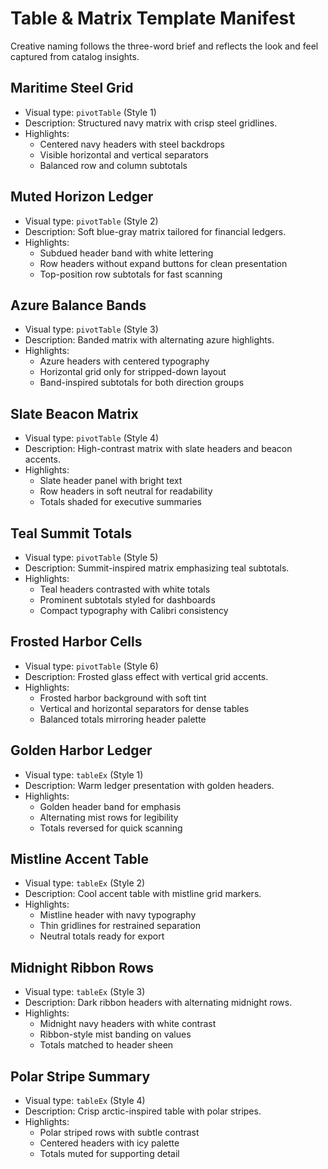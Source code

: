 # Table & Matrix Template Manifest

Creative naming follows the three-word brief and reflects the look and feel captured from catalog insights.

## Maritime Steel Grid

- Visual type: `pivotTable` (Style 1)
- Description: Structured navy matrix with crisp steel gridlines.
- Highlights:
  - Centered navy headers with steel backdrops
  - Visible horizontal and vertical separators
  - Balanced row and column subtotals

## Muted Horizon Ledger

- Visual type: `pivotTable` (Style 2)
- Description: Soft blue-gray matrix tailored for financial ledgers.
- Highlights:
  - Subdued header band with white lettering
  - Row headers without expand buttons for clean presentation
  - Top-position row subtotals for fast scanning

## Azure Balance Bands

- Visual type: `pivotTable` (Style 3)
- Description: Banded matrix with alternating azure highlights.
- Highlights:
  - Azure headers with centered typography
  - Horizontal grid only for stripped-down layout
  - Band-inspired subtotals for both direction groups

## Slate Beacon Matrix

- Visual type: `pivotTable` (Style 4)
- Description: High-contrast matrix with slate headers and beacon accents.
- Highlights:
  - Slate header panel with bright text
  - Row headers in soft neutral for readability
  - Totals shaded for executive summaries

## Teal Summit Totals

- Visual type: `pivotTable` (Style 5)
- Description: Summit-inspired matrix emphasizing teal subtotals.
- Highlights:
  - Teal headers contrasted with white totals
  - Prominent subtotals styled for dashboards
  - Compact typography with Calibri consistency

## Frosted Harbor Cells

- Visual type: `pivotTable` (Style 6)
- Description: Frosted glass effect with vertical grid accents.
- Highlights:
  - Frosted harbor background with soft tint
  - Vertical and horizontal separators for dense tables
  - Balanced totals mirroring header palette

## Golden Harbor Ledger

- Visual type: `tableEx` (Style 1)
- Description: Warm ledger presentation with golden headers.
- Highlights:
  - Golden header band for emphasis
  - Alternating mist rows for legibility
  - Totals reversed for quick scanning

## Mistline Accent Table

- Visual type: `tableEx` (Style 2)
- Description: Cool accent table with mistline grid markers.
- Highlights:
  - Mistline header with navy typography
  - Thin gridlines for restrained separation
  - Neutral totals ready for export

## Midnight Ribbon Rows

- Visual type: `tableEx` (Style 3)
- Description: Dark ribbon headers with alternating midnight rows.
- Highlights:
  - Midnight navy headers with white contrast
  - Ribbon-style mist banding on values
  - Totals matched to header sheen

## Polar Stripe Summary

- Visual type: `tableEx` (Style 4)
- Description: Crisp arctic-inspired table with polar stripes.
- Highlights:
  - Polar striped rows with subtle contrast
  - Centered headers with icy palette
  - Totals muted for supporting detail